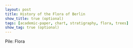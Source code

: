 ```yaml
---
layout: post
title: History of the Flora of Berlin
show_title: true (optional)
tags: [academic-paper, chart, stratigraphy, flora, trees]
show_tag: true (optional)
---
```


Pile: Flora
